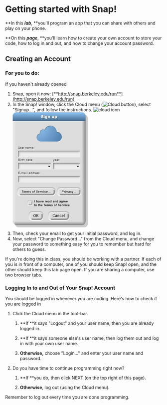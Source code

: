 # Getting started with Snap!

**In this **_**lab**_**, **you'll program an app that you can share with others and play on your phone.

**On this **_**page**_**, **you'll learn how to create your own account to store your code, how to log in and out, and how to change your account password.

## Creating an Account

### For you to do:

If you haven't already opened

1. Snap, open it now: [**http://snap.berkeley.edu/run**](http://snap.berkeley.edu/run)
2. In the Snap! window, click the Cloud menu \(![](http://bjc.edc.org/bjc-r/img/1-introduction/cloud_button.png "Cloud button")\), select "Signup...", and follow the instructions. 
   ![](http://bjc.edc.org/bjc-r/img/sys/button-cloud-with-context.png "cloud icon") ![](/assets/signUpMenu.png)
3. Then, check your email to get your initial password, and log in.
4. Now, select "Change Password..." from the Cloud menu, and change your password to something easy for you to remember but hard for others to guess.

If you're doing this in class, you should be working with a partner. If each of you is in front of a computer, one of you should keep Snap! open, and the other should keep this lab page open. If you are sharing a computer, use two browser tabs.

### Logging In to and Out of Your Snap! Account

You should be logged in whenever you are coding. Here's how to check if you are logged in

1. Click the Cloud menu in the tool-bar.

   1. **If **it says "Logout" and your user name, then you are already logged in.

   2. **If **it says someone else's user name, then log them out and log in with your own user name.

   3. **Otherwise,** choose "Login..." and enter your user name and password.

2. Do you have time to continue programming right now?

   1. **If **you do, then click NEXT \(on the top right of this page\).

   2. **Otherwise**, log out \(using the Cloud menu\).

Remember to log out every time you are done programming.

